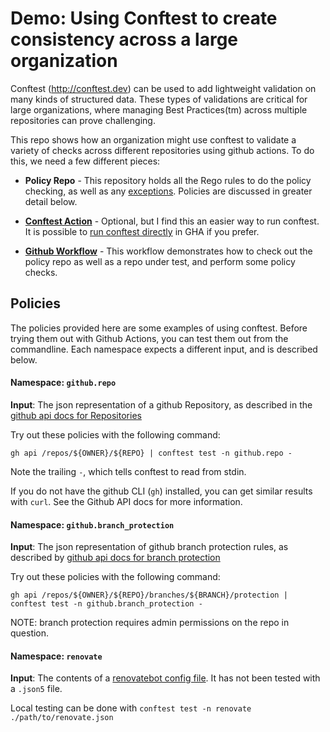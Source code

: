 # Demo: Using Conftest to create consistency across a large organization

Conftest (http://conftest.dev) can be used to add lightweight validation on
many kinds of structured data. These types of validations are critical for large
organizations, where managing Best Practices(tm) across multiple repositories
can prove challenging.

This repo shows how an organization might use conftest to validate a variety of
checks across different repositories using github actions. To do this, we need a
few different pieces:

* **Policy Repo** - This repository holds all the Rego rules to do the policy
  checking, as well as any [exceptions](https://www.conftest.dev/exceptions/).
  Policies are discussed in greater detail below.

* [**Conftest Action**](http://github.com/muncus/conftest-action) - Optional,
  but I find this an easier way to run conftest. It is possible to [run conftest
  directly](https://www.conftest.dev/options/#github) in GHA if you prefer.

* [**Github
  Workflow**](https://github.com/muncus/conftest-demo/blob/main/.github/workflows/conftest.yaml) - This workflow demonstrates how to check out the policy repo as well as a repo under test, and perform some policy checks.

## Policies

The policies provided here are some examples of using conftest. Before trying
them out with Github Actions, you can test them out from the commandline. Each
namespace expects a different input, and is described below.

#### Namespace: `github.repo`

**Input**: The json representation of a github Repository, as described in the
[github api docs for
Repositories](https://docs.github.com/en/rest/repos/repos?apiVersion=2022-11-28#get-a-repository)

Try out these policies with the following command:

```
gh api /repos/${OWNER}/${REPO} | conftest test -n github.repo -
```

Note the trailing `-`, which tells conftest to read from stdin.

If you do not have the github CLI (`gh`) installed, you can get similar results
with `curl`. See the Github API docs for more information.

#### Namespace: `github.branch_protection`

**Input**: The json representation of github branch protection rules, as
described by [github api docs for
branch protection](https://docs.github.com/en/rest/branches/branch-protection?apiVersion=2022-11-28#get-branch-protection)

Try out these policies with the following command:

```
gh api /repos/${OWNER}/${REPO}/branches/${BRANCH}/protection | conftest test -n github.branch_protection -
```

NOTE: branch protection requires admin permissions on the repo in question.

#### Namespace: `renovate`

**Input**: The contents of a [renovatebot config
file](https://docs.renovatebot.com/configuration-options/). It has not been
tested with a `.json5` file.

Local testing can be done with `conftest test -n renovate
./path/to/renovate.json`
